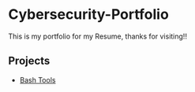 # Cybersecurity-Portfolio
This is my portfolio for my Resume, thanks for visiting!!


## Projects
- [Bash Tools](https://ealevey.github.io/Cybersecurity-Portfolio/Bash-Tools/)